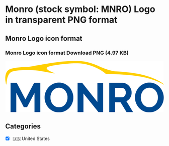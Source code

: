 # Monro (stock symbol: MNRO) Logo in transparent PNG format

## Monro Logo icon format

### Monro Logo icon format Download PNG (4.97 KB)

![Monro Logo icon format Download PNG (4.97 KB)](/img/orig/MNRO-1f0453ac.png)



## Categories
- [x] 🇺🇸 United States
